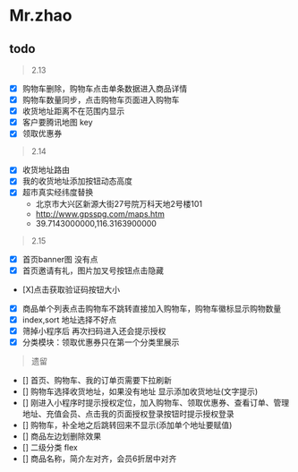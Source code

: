 # Mr.zhao

## todo
> 2.13
- [X] 购物车删除，购物车点击单条数据进入商品详情 
- [X] 购物车数量同步，点击购物车页面进入购物车
- [x] 收货地址距离不在范围内显示
- [X] 客户要腾讯地图 key
- [X] 领取优惠券

> 2.14
- [X] 收货地址路由
- [X] 我的收货地址添加按钮动态高度
- [X] 超市真实经纬度替换 
  + 北京市大兴区新源大街27号院万科天地2号楼101
  + http://www.gpsspg.com/maps.htm
  + 39.7143000000,116.3163900000
> 2.15
- [X] 首页banner图 没有点
- [X] 首页邀请有礼，图片加叉号按钮点击隐藏
- [X]点击获取验证码按钮大小 
- [X] 商品单个列表点击购物车不跳转直接加入购物车，购物车徽标显示购物数量
- [X] index,sort 地址选择不好点
- [X] 筛掉小程序后 再次扫码进入还会提示授权
- [X] 分类模块：领取优惠券只在第一个分类里展示

> 遗留
- [] 首页、购物车、我的订单页需要下拉刷新
- [] 购物车选择收货地址，如果没有地址 显示添加收货地址(文字提示)
- [] 刚进入小程序时提示授权定位，加入购物车、领取优惠券、查看订单、管理地址、充值会员、点击我的页面授权登录按钮时提示授权登录
- [] 购物车，补全地之后跳转回来不显示(添加单个地址要赋值)
- [] 商品左边划删除效果
- [] 二级分类 flex
- [] 商品名称，简介左对齐，会员6折居中对齐




